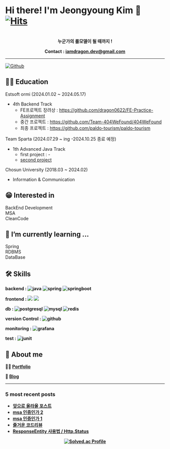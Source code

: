 # Hi there! I'm Jeongyoung Kim 👋 [![Hits](https://hits.seeyoufarm.com/api/count/incr/badge.svg?url=https%3A%2F%2Fgithub.com%2Fdragon0622&count_bg=%237FB8FF&title_bg=%23555555&icon=&icon_color=%23E7E7E7&title=hits&edge_flat=false)](https://hits.seeyoufarm.com)
<div align="center">
</br>
<b>
누군가의 롤모델이 될 때까지 ! </br>

Contact : iamdragon.dev@gmail.com</b>
</br>

</div>

<hr>

[![Github](https://www.codenary.co.kr/widget/github/api?username=김정용)](https://www.codenary.co.kr/user-profile/detail/김정용?github_ride=true&utm_source=github)


## 👨‍🎓 Education
Estsoft ormi (2024.01.02 ~ 2024.05.17)
  - 4th Backend Track
    - FE프로젝트 장려상 : https://github.com/dragon0622/FE-Practice-Assignment
    - 중간 프로젝트 : https://github.com/Team-404WeFound/404WeFound
    - 최종 프로젝트 : https://github.com/paldo-tourism/paldo-tourism

Team  Sparta (2024.07.29 ~ ing -2024.10.25 종료 예정)
  - 1th Advanced Java Track
    - first project : -
    - [second project](https://github.com/yong-yong-lee/logistics-delivery)
    
Chosun University (2018.03 ~ 2024.02)
  - Information & Communication
 
## 😁 Interested in
 BackEnd Development </br>
 MSA</br>
 CleanCode</br>
  
## 🌱 I’m currently learning ...
 Spring</br>
 RDBMS</br>
 DataBase</br>

## 🛠️ Skills


<b> backend :
![java](https://www.codenary.co.kr/widget/github-techstack/api?name=java) 
![spring](https://www.codenary.co.kr/widget/github-techstack/api?name=spring) 
![springboot](https://www.codenary.co.kr/widget/github-techstack/api?name=springboot)

<b> frontend :
  <img src="https://img.shields.io/badge/HTML5-E34F26?style=flat-square&logo=html5&logoColor=white"/>
  <img src="https://img.shields.io/badge/CSS3-1572B6?style=flat-square&logo=css3&logoColor=white"/>

<b>  db :
![postgresql](https://www.codenary.co.kr/widget/github-techstack/api?name=postgresql)
![mysql](https://www.codenary.co.kr/widget/github-techstack/api?name=mysql) 
![redis](https://www.codenary.co.kr/widget/github-techstack/api?name=redis) 

<b>  version Control :
![github](https://www.codenary.co.kr/widget/github-techstack/api?name=github)

<b>  monitoring :
![grafana](https://www.codenary.co.kr/widget/github-techstack/api?name=grafana)

<b>  test :
![junit](https://www.codenary.co.kr/widget/github-techstack/api?name=junit) 

## 🐉 About me
🙋‍♂️ [**Portfolio**](https://github.com/dragon0622/dragon0622)

💾 [**Blog**](https://velog.io/@iamdragon/posts)

<hr>



### 5 most recent posts
<!-- BLOG-POST-LIST:START -->
- [앞으로 올라올 포스트](https://velog.io/@iamdragon/%EC%95%9E%EC%9C%BC%EB%A1%9C-%EC%98%AC%EB%9D%BC%EC%98%AC-%ED%8F%AC%EC%8A%A4%ED%8A%B8)
- [msa 인증인가 2](https://velog.io/@iamdragon/msa-%EC%9D%B8%EC%A6%9D%EC%9D%B8%EA%B0%80-2)
- [msa 인증인가 1](https://velog.io/@iamdragon/msa-%EC%9D%B8%EC%A6%9D%EC%9D%B8%EA%B0%80)
- [즐거운 코드리뷰](https://velog.io/@iamdragon/%EC%A6%90%EA%B1%B0%EC%9A%B4-%EC%BD%94%EB%93%9C%EB%A6%AC%EB%B7%B0)
- [ResponseEntity 사용법 / Http.Status](https://velog.io/@iamdragon/ResponseEntity-%EC%82%AC%EC%9A%A9%EB%B2%95-Http.Status)
<!-- BLOG-POST-LIST:END -->

<div align="center">

[![Solved.ac Profile](http://mazassumnida.wtf/api/v2/generate_badge?boj=milk5137)](https://solved.ac/milk5137/)

</div>
